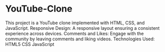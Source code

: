 # YouTube-Clone
This project is a YouTube clone implemented with HTML, CSS, and JavaScript.
Responsive Design: A responsive layout ensuring a consistent experience across devices.
Comments and Likes: Engage with the community by leaving comments and liking videos.
Technologies Used:
HTML5
CSS
JavaScript
